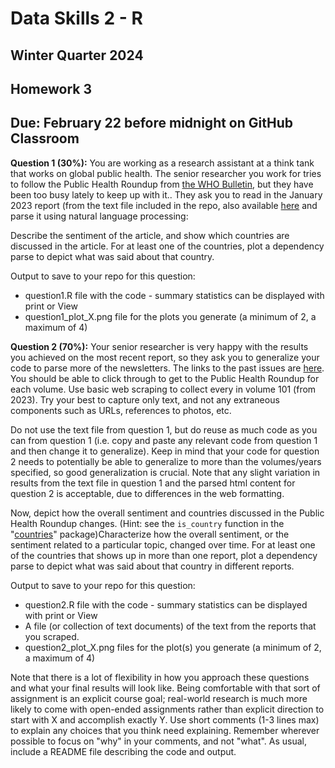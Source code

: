 # Data Skills 2 - R
## Winter Quarter 2024

## Homework 3
## Due: February 22 before midnight on GitHub Classroom

__Question 1 (30%):__ You are working as a research assistant at a think tank that works on global public health.  The senior researcher you work for tries to follow the Public Health Roundup from [the WHO Bulletin](https://www.who.int/publications/journals/bulletin), but they have been too busy lately to keep up with it.. They ask you to read in the January 2023 report (from the text file included in the repo, also available [here](https://www.ncbi.nlm.nih.gov/pmc/articles/PMC9795377/) and parse it using natural language processing:

Describe the sentiment of the article, and show which countries are discussed in the article. For at least one of the countries, plot a dependency parse to depict what was said about that country.

Output to save to your repo for this question:
  * question1.R file with the code - summary statistics can be displayed with print or View
  * question1_plot_X.png file for the plots you generate (a minimum of 2, a maximum of 4)

__Question 2 (70%):__ Your senior researcher is very happy with the results you achieved on the most recent report, so they ask you to generalize your code to parse more of the newsletters.  The links to the past issues are [here](https://www.ncbi.nlm.nih.gov/pmc/journals/522/). You should be able to click through to get to the Public Health Roundup for each volume. Use basic web scraping to collect every in volume 101 (from 2023). Try your best to capture only text, and not any extraneous components such as URLs, references to photos, etc.

Do not use the text file from question 1, but do reuse as much code as you can from question 1 (i.e. copy and paste any relevant code from question 1 and then change it to generalize).  Keep in mind that your code for question 2 needs to potentially be able to generalize to more than the volumes/years specified, so good generalization is crucial.  Note that any slight variation in results from the text file in question 1 and the parsed html content for question 2 is acceptable, due to differences in the web formatting.

Now, depict how the overall sentiment and countries discussed in the Public Health Roundup changes. (Hint: see the `is_country` function in the "[countries]([url](https://cran.r-project.org/web/packages/countries/readme/README.html))" package)Characterize how the overall sentiment, or the sentiment related to a particular topic, changed over time. For at least one of the countries that shows up in more than one report, plot a dependency parse to depict what was said about that country in different reports.

Output to save to your repo for this question:
  * question2.R file with the code - summary statistics can be displayed with print or View
  * A file (or collection of text documents) of the text from the reports that you scraped.
  * question2_plot_X.png files for the plot(s) you generate (a minimum of 2, a maximum of 4)

Note that there is a lot of flexibility in how you approach these questions and what your final results will look like.  Being comfortable with that sort of assignment is an explicit course goal; real-world research is much more likely to come with open-ended assignments rather than explicit direction to start with X and accomplish exactly Y.  Use short comments (1-3 lines max) to explain any choices that you think need explaining.  Remember wherever possible to focus on "why" in your comments, and not "what". As usual, include a README file describing the code and output.
